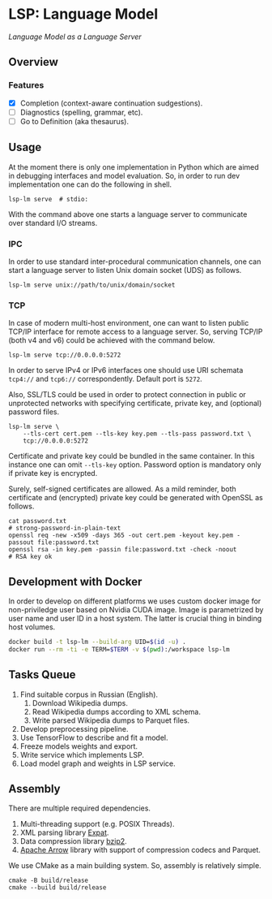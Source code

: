 # LSP: Language Model

*Language Model as a Language Server*

## Overview

### Features

- [x] Completion (context-aware continuation sudgestions).
- [ ] Diagnostics (spelling, grammar, etc).
- [ ] Go to Definition (aka thesaurus).

## Usage

At the moment there is only one implementation in Python which are aimed in
debugging interfaces and model evaluation. So, in order to run dev
implementation one can do the following in shell.
```shell
lsp-lm serve  # stdio:
```
With the command above one starts a language server to communicate over standard
I/O streams.

### IPC

In order to use standard inter-procedural communication channels, one can start
a language server to listen Unix domain socket (UDS) as follows.
```shell
lsp-lm serve unix://path/to/unix/domain/socket
```

### TCP

In case of modern multi-host environment, one can want to listen public TCP/IP
interface for remote access to a language server. So, serving TCP/IP (both v4
and v6) could be achieved with the command below.
```shell
lsp-lm serve tcp://0.0.0.0:5272
```
In order to serve IPv4 or IPv6 interfaces one should use URI schemata `tcp4://`
and `tcp6://` correspondently. Default port is `5272`.

Also, SSL/TLS could be used in order to protect connection in public or
unprotected networks with specifying certificate, private key, and (optional) password
files.
```shell
lsp-lm serve \
    --tls-cert cert.pem --tls-key key.pem --tls-pass password.txt \
    tcp://0.0.0.0:5272
```
Certificate and private key could be bundled in the same container. In this
instance one can omit `--tls-key` option. Password option is mandatory only if
private key is encrypted.

Surely, self-signed certificates are allowed. As a mild reminder, both
certificate and (encrypted) private key could be generated with OpenSSL as
follows.
```shell
cat password.txt
# strong-password-in-plain-text
openssl req -new -x509 -days 365 -out cert.pem -keyout key.pem -passout file:password.txt
openssl rsa -in key.pem -passin file:password.txt -check -noout
# RSA key ok
```

## Development with Docker

In order to develop on different platforms we uses custom docker image for
non-priviledge user based on Nvidia CUDA image. Image is parametrized by user
name and user ID in a host system. The latter is crucial thing in binding host
volumes.

```bash
docker build -t lsp-lm --build-arg UID=$(id -u) .
docker run --rm -ti -e TERM=$TERM -v $(pwd):/workspace lsp-lm
```

## Tasks Queue

1. Find suitable corpus in Russian (English).
    1. Download Wikipedia dumps.
    2. Read Wikipedia dumps according to XML schema.
    3. Write parsed Wikipedia dumps to Parquet files.
2. Develop preprocessing pipeline.
3. Use TensorFlow to describe and fit a model.
4. Freeze models weights and export.
5. Write service which implements LSP.
6. Load model graph and weights in LSP service.

## Assembly

There are multiple required dependencies.

1. Multi-threading support (e.g. POSIX Threads).
2. XML parsing library [Expat][2].
3. Data compression library [bzip2][3].
4. [Apache Arrow][1] library with support of compression codecs and Parquet.

We use CMake as a main building system. So, assembly is relatively simple.
```shell
cmake -B build/release
cmake --build build/release
```

[1]: https://github.com/apache/arrow
[2]: https://github.com/libexpat/libexpat
[3]: https://gitlab.com/federicomenaquintero/bzip2
